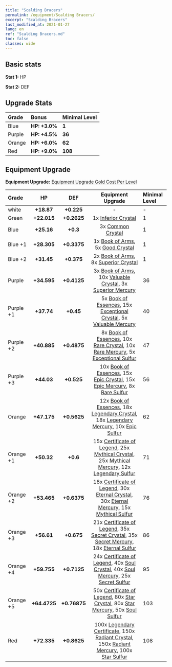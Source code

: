 ```yaml
---
title: "Scalding Bracers"
permalink: /equipment/Scalding Bracers/
excerpt: "Scalding Bracers"
last_modified_at: 2021-01-27
lang: en
ref: "Scalding Bracers.md"
toc: false
classes: wide
---
```


## Basic stats
 **Stat 1:** HP

 **Stat 2:** DEF

## Upgrade Stats

  |     Grade    |   Bonus | Minimal Level | 
  |:-------------|:--------|:--------------| 
  | Blue | **HP: +3.0%** | **1** | 
  | Purple | **HP: +4.5%** | **36** | 
  | Orange | **HP: +6.0%** | **62** | 
  | Red | **HP: +9.0%** | **108** | 


## Equipment Upgrade
 **Equipment Upgrade:** [Equipment Upgrade Gold Cost Per Level](/equipment/EquipmentUpgradeCostPerLevel/) 

  |          Grade      | HP | DEF | Equipment Upgrade | Minimal Level |
  |:--------------------|:---------:|:---------:|:----------------:|:--------------|
  | white | **+18.87** | **+0.225** | - | - |
  | Green | **+22.015** | **+0.2625** | 1x [ Inferior Crystal](/Items/mat_45/) | 1 |
  | Blue | **+25.16** | **+0.3** | 3x [ Common Crystal](/Items/mat_85/) | 1 |
  | Blue +1 | **+28.305** | **+0.3375** | 1x [ Book of Arms](/Items/mat_32/), 5x [ Good Crystal](/Items/mat_16/) | 1 |
  | Blue +2 | **+31.45** | **+0.375** | 2x [ Book of Arms](/Items/mat_71/), 8x [ Superior Crystal](/Items/mat_56/) | 1 |
  | Purple | **+34.595** | **+0.4125** | 3x [ Book of Arms](/Items/mat_6/), 10x [ Valuable Crystal](/Items/mat_95/), 3x [ Superior Mercury](/Items/mat_15/) | 36 |
  | Purple +1 | **+37.74** | **+0.45** | 5x [ Book of Essences](/Items/mat_44/), 15x [ Exceptional Crystal](/Items/mat_33/), 5x [ Valuable Mercury](/Items/mat_58/) | 40 |
  | Purple +2 | **+40.885** | **+0.4875** | 8x [ Book of Essences](/Items/mat_84/), 10x [ Rare Crystal](/Items/mat_68/), 10x [ Rare Mercury](/Items/mat_29/), 5x [ Exceptional Sulfur](/Items/mat_1/) | 47 |
  | Purple +3 | **+44.03** | **+0.525** | 10x [ Book of Essences](/Items/mat_20/), 15x [ Epic Crystal](/Items/mat_5/), 15x [ Epic Mercury](/Items/mat_70/), 8x [ Rare Sulfur](/Items/mat_46/) | 56 |
  | Orange | **+47.175** | **+0.5625** | 12x [ Book of Essences](/Items/mat_60/), 18x [ Legendary Crystal](/Items/mat_48/), 18x [ Legendary Mercury](/Items/mat_3/), 10x [ Epic Sulfur](/Items/mat_83/) | 62 |
  | Orange +1 | **+50.32** | **+0.6** | 15x [ Certificate of Legend](/Items/mat_96/), 25x [ Mythical Crystal](/Items/mat_61/), 25x [ Mythical Mercury](/Items/mat_50/), 12x [ Legendary Sulfur](/Items/mat_18/) | 71 |
  | Orange +2 | **+53.465** | **+0.6375** | 18x [ Certificate of Legend](/Items/mat_25/), 30x [ Eternal Crystal](/Items/mat_19/), 30x [ Eternal Mercury](/Items/mat_62/), 15x [ Mythical Sulfur](/Items/mat_35/) | 76 |
  | Orange +3 | **+56.61** | **+0.675** | 21x [ Certificate of Legend](/Items/mat_38/), 35x [ Secret Crystal](/Items/mat_51/), 35x [ Secret Mercury](/Items/mat_22/), 18x [ Eternal Sulfur](/Items/mat_97/) | 86 |
  | Orange +4 | **+59.755** | **+0.7125** | 24x [ Certificate of Legend](/Items/mat_100/), 40x [ Soul Crystal](/Items/mat_64/), 40x [ Soul Mercury](/Items/mat_34/), 25x [ Secret Sulfur](/Items/mat_7/) | 95 |
  | Orange +5 | **+64.4725** | **+0.76875** | 50x [ Certificate of Legend](/Items/mat_11/), 80x [ Star Crystal](/Items/mat_26/), 80x [ Star Mercury](/Items/mat_98/), 50x [ Soul Sulfur](/Items/mat_73/) | 103 |
  | Red | **+72.335** | **+0.8625** | 100x [ Legendary Certificate](/Items/mat_76/), 150x [ Radiant Crystal](/Items/mat_37/), 150x [ Radiant Mercury](/Items/mat_24/), 100x [ Star Sulfur](/Items/mat_101/) | 108 |

